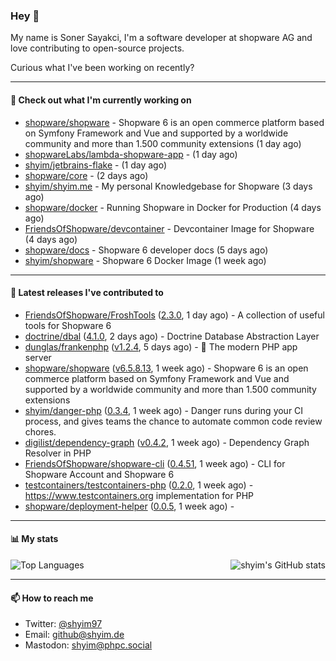### Hey 👋

My name is Soner Sayakci, I'm a software developer at shopware AG and love contributing to open-source projects.

Curious what I've been working on recently?

---

#### 👷 Check out what I'm currently working on

- [shopware/shopware](https://github.com/shopware/shopware) - Shopware 6 is an open commerce platform based on Symfony Framework and Vue and supported by a worldwide community and more than 1.500 community extensions (1 day ago)
- [shopwareLabs/lambda-shopware-app](https://github.com/shopwareLabs/lambda-shopware-app) -  (1 day ago)
- [shyim/jetbrains-flake](https://github.com/shyim/jetbrains-flake) -  (1 day ago)
- [shopware/core](https://github.com/shopware/core) -  (2 days ago)
- [shyim/shyim.me](https://github.com/shyim/shyim.me) - My personal Knowledgebase for Shopware (3 days ago)
- [shopware/docker](https://github.com/shopware/docker) - Running Shopware in Docker for Production (4 days ago)
- [FriendsOfShopware/devcontainer](https://github.com/FriendsOfShopware/devcontainer) - Devcontainer Image for Shopware (4 days ago)
- [shopware/docs](https://github.com/shopware/docs) - Shopware 6 developer docs (5 days ago)
- [shyim/shopware](https://github.com/shyim/shopware) - Shopware 6 Docker Image (1 week ago)

---

#### 🔭 Latest releases I've contributed to

- [FriendsOfShopware/FroshTools](https://github.com/FriendsOfShopware/FroshTools) ([2.3.0](https://github.com/FriendsOfShopware/FroshTools/releases/tag/2.3.0), 1 day ago) - A collection of useful tools for Shopware 6
- [doctrine/dbal](https://github.com/doctrine/dbal) ([4.1.0](https://github.com/doctrine/dbal/releases/tag/4.1.0), 2 days ago) - Doctrine Database Abstraction Layer
- [dunglas/frankenphp](https://github.com/dunglas/frankenphp) ([v1.2.4](https://github.com/dunglas/frankenphp/releases/tag/v1.2.4), 5 days ago) - 🧟 The modern PHP app server
- [shopware/shopware](https://github.com/shopware/shopware) ([v6.5.8.13](https://github.com/shopware/shopware/releases/tag/v6.5.8.13), 1 week ago) - Shopware 6 is an open commerce platform based on Symfony Framework and Vue and supported by a worldwide community and more than 1.500 community extensions
- [shyim/danger-php](https://github.com/shyim/danger-php) ([0.3.4](https://github.com/shyim/danger-php/releases/tag/0.3.4), 1 week ago) - Danger runs during your CI process, and gives teams the chance to automate common code review chores.
- [digilist/dependency-graph](https://github.com/digilist/dependency-graph) ([v0.4.2](https://github.com/digilist/dependency-graph/releases/tag/v0.4.2), 1 week ago) - Dependency Graph Resolver in PHP
- [FriendsOfShopware/shopware-cli](https://github.com/FriendsOfShopware/shopware-cli) ([0.4.51](https://github.com/FriendsOfShopware/shopware-cli/releases/tag/0.4.51), 1 week ago) - CLI for Shopware Account and Shopware 6
- [testcontainers/testcontainers-php](https://github.com/testcontainers/testcontainers-php) ([0.2.0](https://github.com/testcontainers/testcontainers-php/releases/tag/0.2.0), 1 week ago) - https://www.testcontainers.org implementation for PHP
- [shopware/deployment-helper](https://github.com/shopware/deployment-helper) ([0.0.5](https://github.com/shopware/deployment-helper/releases/tag/0.0.5), 1 week ago) - 

---

#### 📊 My stats

<img align="right" alt="shyim's GitHub stats" src="https://github-readme-stats.vercel.app/api?username=shyim&count_private=1&show_icons=true&" />

![Top Languages](https://github-readme-stats.vercel.app/api/top-langs/?username=shyim)

---

#### 📫 How to reach me

- Twitter: [@shyim97](https://twitter.com/shyim97)
- Email: [github@shyim.de](mailto://github@shyim.de)
- Mastodon: <a rel="me" href="https://phpc.social/@shyim">shyim@phpc.social</a>
